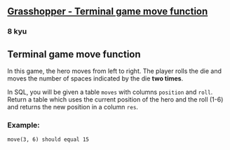 <h2><a href=https://www.codewars.com/kata/563a631f7cbbc236cf0000c2/train/sql target="_blank">Grasshopper - Terminal game move function</a></h2><h3>8 kyu</h3><h2 id="terminal-game-move-function">Terminal game move function</h2><p>In this game, the hero moves from left to right. The player rolls the die and moves the number of spaces indicated by the die <strong>two times</strong>.</p><p>In SQL, you will be given a table <code>moves</code> with columns <code>position</code> and <code>roll</code>. Return a table which uses the current position of the hero and the roll (1-6) and returns the new position in a column <code>res</code>.</p><h3 id="example">Example:</h3><pre><code class="language-python"><span class="cm-variable">move</span>(<span class="cm-number">3</span>, <span class="cm-number">6</span>) <span class="cm-variable">should</span> <span class="cm-variable">equal</span> <span class="cm-number">15</span></code></pre>